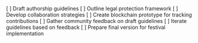 [ ] Draft authorship guidelines
[ ] Outline legal protection framework
[ ] Develop collaboration strategies
[ ] Create blockchain prototype for tracking contributions
[ ] Gather community feedback on draft guidelines
[ ] Iterate guidelines based on feedback
[ ] Prepare final version for festival implementation